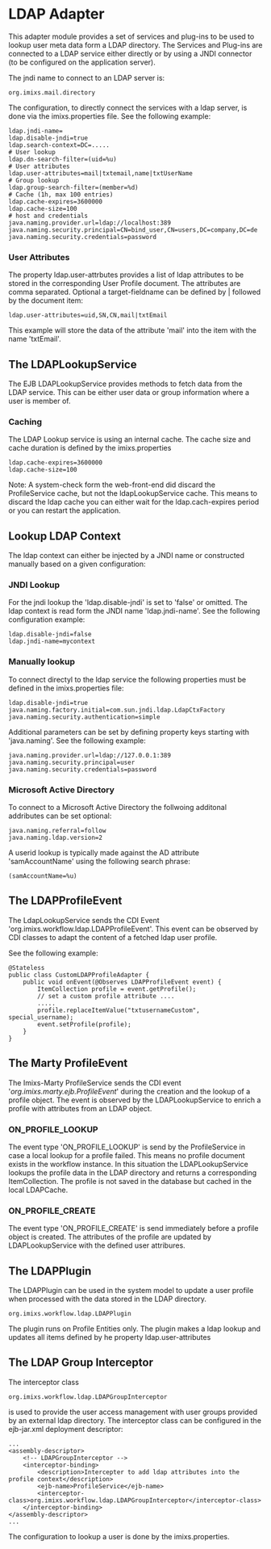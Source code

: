 # LDAP Adapter

This adapter module provides a set of services and plug-ins to be used to lookup user meta data form a LDAP directory.
The Services and Plug-ins are connected to a LDAP service either directly or by using a JNDI connector (to be configured on the application server). 

The jndi name to connect to an LDAP server is:

    org.imixs.mail.directory


The configuration, to directly connect the services with a ldap server, is done via the imixs.properties file. See the following example:


	ldap.jndi-name=
	ldap.disable-jndi=true
	ldap.search-context=DC=.....
    # User lookup
	ldap.dn-search-filter=(uid=%u)
    # User attributes
	ldap.user-attributes=mail|txtemail,name|txtUserName
    # Group lookup
	ldap.group-search-filter=(member=%d)
	# Cache (1h, max 100 entries)
	ldap.cache-expires=3600000
	ldap.cache-size=100
	# host and credentials     
	java.naming.provider.url=ldap://localhost:389
	java.naming.security.principal=CN=bind_user,CN=users,DC=company,DC=de
	java.naming.security.credentials=password


### User Attributes

The property ldap.user-attrbutes provides a list of ldap attributes to be stored in the corresponding User Profile document. The attributes are comma separated. Optional a target-fieldname can be defined by | followed by the document item:

    ldap.user-attributes=uid,SN,CN,mail|txtEmail

This example will store the data of the attribute 'mail' into the item with the name 'txtEmail'.

## The LDAPLookupService

The EJB LDAPLookupService provides methods to fetch data from the LDAP service. This can be either user data or group information where a user is member of. 

### Caching

The LDAP Lookup service is using an internal cache. The cache size and cache duration is defined by the imixs.properties

    ldap.cache-expires=3600000
    ldap.cache-size=100

Note: A system-check form the web-front-end did discard the ProfileService cache, but not the ldapLookupService cache. This means to discard the ldap cache you can either wait for the ldap.cach-expires period or you can restart the application.
 



## Lookup LDAP Context
The ldap context can either be injected by a JNDI name or constructed manually based on a given configuration:

### JNDI Lookup
For the jndi lookup the 'ldap.disable-jndi' is set to 'false' or omitted. The ldap context is read form the JNDI name 'ldap.jndi-name'. See the following configuration example:

    ldap.disable-jndi=false
    ldap.jndi-name=mycontext


### Manually lookup

To connect directyl to the ldap service the following properties must be defined in the imixs.properties file:
 

	ldap.disable-jndi=true
	java.naming.factory.initial=com.sun.jndi.ldap.LdapCtxFactory
	java.naming.security.authentication=simple
	
	
Additional parameters can be set by defining property keys starting with 'java.naming'. See the following example:


	java.naming.provider.url=ldap://127.0.0.1:389
	java.naming.security.principal=user
	java.naming.security.credentials=password


### Microsoft Active Directory
To connect to a Microsoft Active Directory the follwoing additonal addributes can be set optional:

	java.naming.referral=follow
	java.naming.ldap.version=2

A userid lookup is typically made against the AD attribute 'samAccountName' using the following search phrase:

	(samAccountName=%u)


## The LDAPProfileEvent

The LdapLookupService sends the CDI Event 'org.imixs.workflow.ldap.LDAPProfileEvent'. This event can be observed by CDI classes to adapt the content of a fetched ldap user profile. 

See the following example:

	@Stateless
	public class CustomLDAPProfileAdapter {
		public void onEvent(@Observes LDAPProfileEvent event) {
			ItemCollection profile = event.getProfile();
			// set a custom profile attribute ....
			.....
			profile.replaceItemValue("txtusernameCustom", special_username);
			event.setProfile(profile);
		}
	}



## The Marty ProfileEvent

The Imixs-Marty ProfileService sends the CDI event '*org.imixs.marty.ejb.ProfileEvent*' during the creation and the lookup of a profile object. The event is observed by the LDAPLookupService to enrich a profile with attributes from an LDAP object. 


### ON_PROFILE_LOOKUP 

The event type 'ON_PROFILE_LOOKUP' is send by the ProfileService in case a local lookup for a profile failed. This means no profile document exists in the workflow instance. In this situation the LDAPLookupService lookups the profile data in the LDAP directory and returns a corresponding ItemCollection. The profile is not saved in the database but cached in the local LDAPCache.

### ON_PROFILE_CREATE

The event type 'ON_PROFILE_CREATE' is send immediately before a profile object is created. The attributes of the profile are updated by LDAPLookupService with the defined user attribures. 


## The LDAPPlugin

The LDAPPlugin can be used in the system model to update a user profile when processed with the data stored in the LDAP directory.

	org.imixs.workflow.ldap.LDAPPlugin

The plugin runs on Profile Entities only. The plugin makes a ldap lookup and updates all items defined by he property ldap.user-attributes




## The LDAP Group Interceptor 

The interceptor class 

	org.imixs.workflow.ldap.LDAPGroupInterceptor

is used to provide the user access management with user groups provided by an external ldap directory. The interceptor class can be configured in the ejb-jar.xml deployment descriptor:


	...
	<assembly-descriptor>
		<!-- LDAPGroupInterceptor -->
		<interceptor-binding> 
		    <description>Intercepter to add ldap attributes into the profile context</description> 
		    <ejb-name>ProfileService</ejb-name> 
			<interceptor-class>org.imixs.workflow.ldap.LDAPGroupInterceptor</interceptor-class> 
		</interceptor-binding>
	</assembly-descriptor>
	...

The configuration to lookup a user is done by the imixs.properties.



  